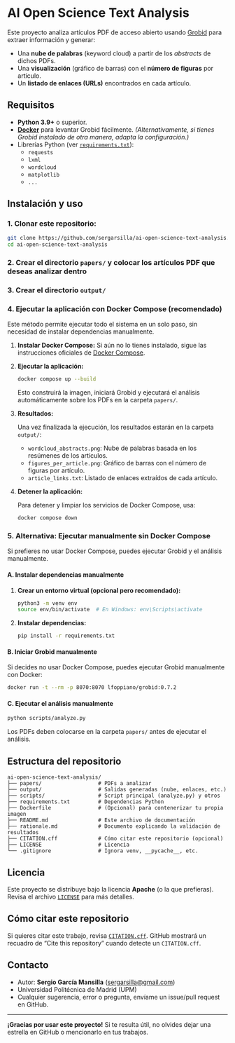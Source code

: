 # AI Open Science Text Analysis

Este proyecto analiza artículos PDF de acceso abierto usando [Grobid](https://github.com/kermitt2/grobid) para extraer información y generar:
- Una **nube de palabras** (keyword cloud) a partir de los *abstracts* de dichos PDFs.
- Una **visualización** (gráfico de barras) con el **número de figuras** por artículo.
- Un **listado de enlaces (URLs)** encontrados en cada artículo.

## Requisitos

- **Python 3.9+** o superior.
- [**Docker**](https://docs.docker.com/) para levantar Grobid fácilmente.
  *(Alternativamente, si tienes Grobid instalado de otra manera, adapta la configuración.)*
- Librerías Python (ver [`requirements.txt`](./requirements.txt)):
  - `requests`
  - `lxml`
  - `wordcloud`
  - `matplotlib`
  - `...`

## Instalación y uso

### 1. Clonar este repositorio:

```bash
git clone https://github.com/sergarsilla/ai-open-science-text-analysis.git
cd ai-open-science-text-analysis
```

### 2. Crear el directorio `papers/` y colocar los artículos PDF que deseas analizar dentro

### 3. Crear el directorio `output/`

### 4. Ejecutar la aplicación con Docker Compose (recomendado)

Este método permite ejecutar todo el sistema en un solo paso, sin necesidad de instalar dependencias manualmente.

1. **Instalar Docker Compose:** Si aún no lo tienes instalado, sigue las instrucciones oficiales de [Docker Compose](https://docs.docker.com/compose/install/).

2. **Ejecutar la aplicación:**

   ```bash
   docker compose up --build
   ```

   Esto construirá la imagen, iniciará Grobid y ejecutará el análisis automáticamente sobre los PDFs en la carpeta `papers/`.

3. **Resultados:**

   Una vez finalizada la ejecución, los resultados estarán en la carpeta `output/`:

   - `wordcloud_abstracts.png`: Nube de palabras basada en los resúmenes de los artículos.
   - `figures_per_article.png`: Gráfico de barras con el número de figuras por artículo.
   - `article_links.txt`: Listado de enlaces extraídos de cada artículo.

4. **Detener la aplicación:**

   Para detener y limpiar los servicios de Docker Compose, usa:

   ```bash
   docker compose down
   ```

### 5. Alternativa: Ejecutar manualmente sin Docker Compose

Si prefieres no usar Docker Compose, puedes ejecutar Grobid y el análisis manualmente.

#### A. Instalar dependencias manualmente

1. **Crear un entorno virtual (opcional pero recomendado):**

   ```bash
   python3 -m venv env
   source env/bin/activate  # En Windows: env\Scripts\activate
   ```

2. **Instalar dependencias:**

   ```bash
   pip install -r requirements.txt
   ```

#### B. Iniciar Grobid manualmente

Si decides no usar Docker Compose, puedes ejecutar Grobid manualmente con Docker:

```bash
docker run -t --rm -p 8070:8070 lfoppiano/grobid:0.7.2
```

#### C. Ejecutar el análisis manualmente

```bash
python scripts/analyze.py
```

Los PDFs deben colocarse en la carpeta `papers/` antes de ejecutar el análisis.

## Estructura del repositorio

```
ai-open-science-text-analysis/
├── papers/                  # PDFs a analizar
├── output/                  # Salidas generadas (nube, enlaces, etc.)
├── scripts/                 # Script principal (analyze.py) y otros
├── requirements.txt         # Dependencias Python
├── Dockerfile               # (Opcional) para contenerizar tu propia imagen
├── README.md                # Este archivo de documentación
├── rationale.md             # Documento explicando la validación de resultados
├── CITATION.cff             # Cómo citar este repositorio (opcional)
├── LICENSE                  # Licencia
└── .gitignore               # Ignora venv, __pycache__, etc.
```

## Licencia

Este proyecto se distribuye bajo la licencia **Apache** (o la que prefieras).
Revisa el archivo [`LICENSE`](./LICENSE) para más detalles.

## Cómo citar este repositorio

Si quieres citar este trabajo, revisa [`CITATION.cff`](./CITATION.cff).
GitHub mostrará un recuadro de “Cite this repository” cuando detecte un `CITATION.cff`.

## Contacto

- Autor: **Sergio García Mansilla** (sergarsilla@gmail.com)
- Universidad Politécnica de Madrid (UPM)
- Cualquier sugerencia, error o pregunta, envíame un issue/pull request en GitHub.

---
**¡Gracias por usar este proyecto!**
Si te resulta útil, no olvides dejar una estrella en GitHub o mencionarlo en tus trabajos.
